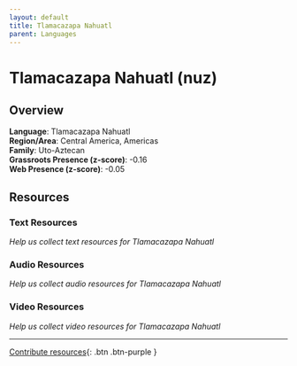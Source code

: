 ```yaml
---
layout: default
title: Tlamacazapa Nahuatl
parent: Languages
---
```


# Tlamacazapa Nahuatl (nuz)

## Overview

**Language**: Tlamacazapa Nahuatl  
**Region/Area**: Central America, Americas  
**Family**: Uto-Aztecan  
**Grassroots Presence (z-score)**: -0.16  
**Web Presence (z-score)**: -0.05  

## Resources

### Text Resources
*Help us collect text resources for Tlamacazapa Nahuatl*

### Audio Resources
*Help us collect audio resources for Tlamacazapa Nahuatl*

### Video Resources
*Help us collect video resources for Tlamacazapa Nahuatl*

---

[Contribute resources](https://forms.office.com/e/1SfLJx3u1r){: .btn .btn-purple }

